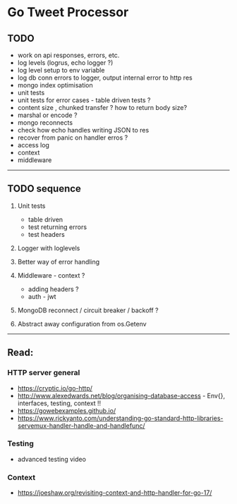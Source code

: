 # Go Tweet Processor

## TODO

* work on api responses, errors, etc.
* log levels (logrus, echo logger ?)
* log level setup to env variable
* log db conn errors to logger, output internal error to http res
* mongo index optimisation
* unit tests
* unit tests for error cases - table driven tests ?
* content size , chunked transfer ? how to return body size?
* marshal or encode ?
* mongo reconnects
* check how echo handles writing JSON to res
* recover from panic on handler erros ?
* access log
* context
* middleware


---

## TODO sequence

1. Unit tests
    * table driven
    * test returning errors
    * test headers

2. Logger with loglevels

3. Better way of error handling

4. Middleware - context ?
    * adding headers ?
    * auth - jwt

5. MongoDB reconnect / circuit breaker / backoff ?

6. Abstract away configuration from os.Getenv



---
## Read:

### HTTP server general

* https://cryptic.io/go-http/
* http://www.alexedwards.net/blog/organising-database-access - Env{}, interfaces, testing, context !!
* https://gowebexamples.github.io/
* https://www.rickyanto.com/understanding-go-standard-http-libraries-servemux-handler-handle-and-handlefunc/

### Testing

* advanced testing video

### Context

* https://joeshaw.org/revisiting-context-and-http-handler-for-go-17/